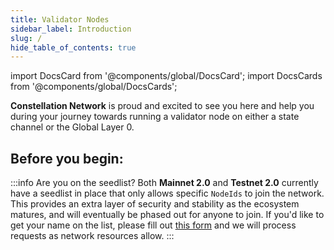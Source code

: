 ```yaml
---
title: Validator Nodes
sidebar_label: Introduction
slug: /
hide_table_of_contents: true
---
```


import DocsCard from '@components/global/DocsCard';
import DocsCards from '@components/global/DocsCards';

<head>
  <title>Run a Validator Node</title>
  <meta
    name="description"
    content="Welcome to Constellation Network Validator Node Documentation Site."
  />
</head>

**Constellation Network** is proud and excited to see you here and help you during your journey towards running
a validator node on either a state channel or the Global Layer 0.

## Before you begin:

:::info Are you on the seedlist?
Both **Mainnet 2.0** and **Testnet 2.0** currently have a seedlist in place that only allows specific `NodeIds` to join the network.
This provides an extra layer of security and stability as the ecosystem matures, and will eventually be phased out for anyone to join. If you'd like to get your name on the list, please fill out [this form](https://airtable.com/shroR5bXszQXdh6dn) and we will process requests as network resources allow.
:::